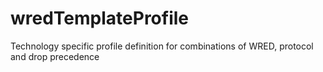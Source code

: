# wredTemplateProfile
Technology specific profile definition for combinations of WRED, protocol and drop precedence
